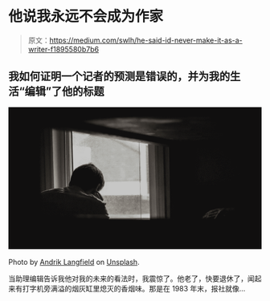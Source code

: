 # 他说我永远不会成为作家

> 原文：<https://medium.com/swlh/he-said-id-never-make-it-as-a-writer-f1895580b7b6>

## 我如何证明一个记者的预测是错误的，并为我的生活“编辑”了他的标题

![](img/1c290899ac3975b068cf4e516c472ef3.png)

Photo by [Andrik Langfield](https://unsplash.com/@andriklangfield?utm_source=unsplash&utm_medium=referral&utm_content=creditCopyText) on [Unsplash](https://unsplash.com/search/photos/depressed?utm_source=unsplash&utm_medium=referral&utm_content=creditCopyText).

当助理编辑告诉我他对我的未来的看法时，我震惊了。他老了，快要退休了，闻起来有打字机旁满溢的烟灰缸里熄灭的香烟味。那是在 1983 年末，报社就像…